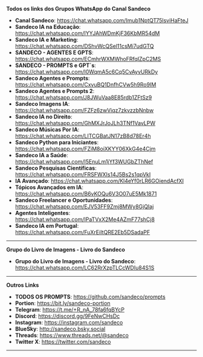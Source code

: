**Todos os links dos Grupos WhatsApp do Canal Sandeco**

- **Canal Sandeco**: https://chat.whatsapp.com/Imub1NptQT75lsviHaFteJ
- **Sandeco IA na Educação**: https://chat.whatsapp.com/IYYJAhWDmKjF36KbMR54dM
- **Sandeco IA e Marketing**: https://chat.whatsapp.com/DShvWcQSel11csMi7udGTQ  
- **SANDECO - AGENTES E GPTS**: https://chat.whatsapp.com/ECmhrWXMWhoFRfqIZpC2MS  
- **SANDECO - PROMPTS e GPT´s**: https://chat.whatsapp.com/I0WqmA5c6Cq5CvAyvURkDy  
- **Sandeco Agentes e Prompts**: https://chat.whatsapp.com/CxvuBQ1DnfhCVw5h9Ro9IM  
- **Sandeco Agentes e Prompts 2**: https://chat.whatsapp.com/J8JWuVaa8E85rdb1ZFtSz9  
- **Sandeco Imagens IA**: https://chat.whatsapp.com/FZFz6zwViqz7zkvzzbNnbw 
- **Sandeco IA no Direito**: https://chat.whatsapp.com/GhMXJrJoJLh3TNf1VavLPW
- **Sandeco Músicas Por IA**: https://chat.whatsapp.com/LITCGBatJN17zB8d78Er4h
- **Sandeco Python para Iniciantes**: https://chat.whatsapp.com/FZiM8oiXKYY06XkG4e4Cjm 
- **Sandeco IA a Saúde**: https://chat.whatsapp.com/I5EnuLm1jYf3WUGbZThNef
- **Sandeco Pesquisas Científicas**: https://chat.whatsapp.com/FRSFWXIs14J5Bs2s1qpVkI  
- **IA Avançado**: https://chat.whatsapp.com/Kl4eYf0rLR6GOiendAcfXI
- **Tópicos Avançados em IA**: https://chat.whatsapp.com/B6vKOQu6V3O07uE5Mk1871
- **Sandeco Freelancer e Oportunidades**: https://chat.whatsapp.com/EJV53FF9Zmj8MWy8GjQIaj
- **Agentes Inteligentes**: https://chat.whatsapp.com/IPaTVxX2Me4AZmF77shCj8
- **Sandeco IA em Portugal**: https://chat.whatsapp.com/FuXrEiItQRE2Eb5DSadaPF
---

**Grupo do Livro de Imagens - Livro do Sandeco**

- **Grupo do Livro de Imagens - Livro do Sandeco**: https://chat.whatsapp.com/LC62RrXzpTLCcWDIu84S1S

---

**Outros Links**

- **TODOS OS PROMPTS**: https://github.com/sandeco/prompts  
- **Portion**: https://bit.ly/sandeco-portion  
- **Telegram**: https://t.me/+R_nA_78fa6fqBYcP  
- **Discord**: https://discord.gg/9FeNwCHsDc  
- **Instagram**: https://instagram.com/sandeco  
- **BlueSky**: http://sandeco.bsky.social
- **Threads**: https://www.threads.net/@sandeco
- **Twitter X**: https://twitter.com/sandeco  

---
